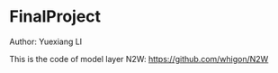 # FinalProject
Author: Yuexiang LI

This is the code of model layer
N2W: https://github.com/whigon/N2W
